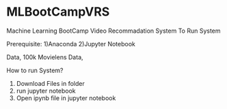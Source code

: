 # MLBootCampVRS
Machine Learning BootCamp Video Recommadation System
To Run System

Prerequisite:
1)Anaconda
2)Jupyter Notebook

Data,
100k Movielens Data,

How to run System?
1) Download Files in folder
2) run jupyter notebook 
3) Open ipynb file in jupyter notebook
